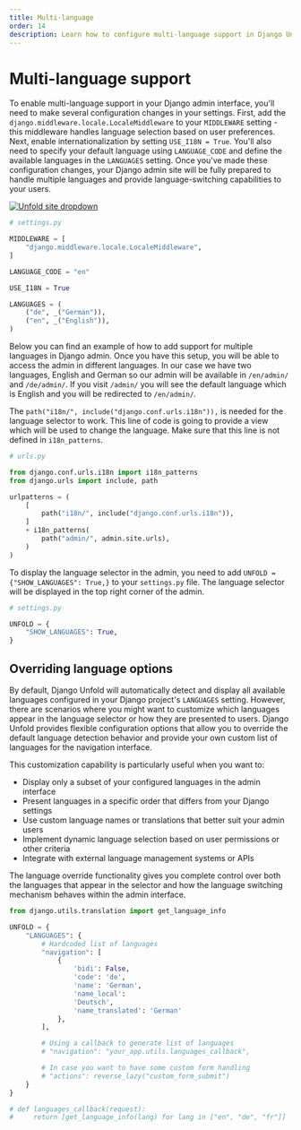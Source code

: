 ```yaml
---
title: Multi-language
order: 14
description: Learn how to configure multi-language support in Django Unfold admin panel with language switching, URL patterns, middleware setup, and internationalization settings for a fully localized admin interface.
---
```


# Multi-language support

To enable multi-language support in your Django admin interface, you'll need to make several configuration changes in your settings. First, add the `django.middleware.locale.LocaleMiddleware` to your `MIDDLEWARE` setting - this middleware handles language selection based on user preferences. Next, enable internationalization by setting `USE_I18N = True`. You'll also need to specify your default language using `LANGUAGE_CODE` and define the available languages in the `LANGUAGES` setting. Once you've made these configuration changes, your Django admin site will be fully prepared to handle multiple languages and provide language-switching capabilities to your users.

[![Unfold site dropdown](/static/docs/configuration/unfold-multilanguage.webp)](/static/docs/configuration/unfold-multilanguage.webp)

```python
# settings.py

MIDDLEWARE = [
    "django.middleware.locale.LocaleMiddleware",
]

LANGUAGE_CODE = "en"

USE_I18N = True

LANGUAGES = (
    ("de", _("German")),
    ("en", _("English")),
)
```

Below you can find an example of how to add support for multiple languages in Django admin. Once you have this setup, you will be able to access the admin in different languages. In our case we have two languages, English and German so our admin will be available in `/en/admin/` and `/de/admin/`. If you visit `/admin/` you will see the default language which is English and you will be redirected to `/en/admin/`.

The `path("i18n/", include("django.conf.urls.i18n")),` is needed for the language selector to work. This line of code is going to provide a view which will be used to change the language. Make sure that this line is not defined in `i18n_patterns`.

```python
# urls.py

from django.conf.urls.i18n import i18n_patterns
from django.urls import include, path

urlpatterns = (
    [
        path("i18n/", include("django.conf.urls.i18n")),
    ]
    + i18n_patterns(
        path("admin/", admin.site.urls),
    )
)
```

To display the language selector in the admin, you need to add `UNFOLD = {"SHOW_LANGUAGES": True,}` to your `settings.py` file. The language selector will be displayed in the top right corner of the admin.

```python
# settings.py

UNFOLD = {
    "SHOW_LANGUAGES": True,
}
```

## Overriding language options

By default, Django Unfold will automatically detect and display all available languages configured in your Django project's `LANGUAGES` setting. However, there are scenarios where you might want to customize which languages appear in the language selector or how they are presented to users. Django Unfold provides flexible configuration options that allow you to override the default language detection behavior and provide your own custom list of languages for the navigation interface.

This customization capability is particularly useful when you want to:
- Display only a subset of your configured languages in the admin interface
- Present languages in a specific order that differs from your Django settings
- Use custom language names or translations that better suit your admin users
- Implement dynamic language selection based on user permissions or other criteria
- Integrate with external language management systems or APIs

The language override functionality gives you complete control over both the languages that appear in the selector and how the language switching mechanism behaves within the admin interface.

```python
from django.utils.translation import get_language_info

UNFOLD = {
    "LANGUAGES": {
        # Hardcoded list of languages
        "navigation": [
            {
                'bidi': False,
                'code': 'de',
                'name': 'German',
                'name_local':
                'Deutsch',
                'name_translated': 'German'
            },
        ],

        # Using a callback to generate list of languages
        # "navigation": "your_app.utils.languages_callback",

        # In case you want to have some custom form handling
        # "actions": reverse_lazy("custom_form_submit")
    }
}

# def languages_callback(request):
#     return [get_language_info(lang) for lang in ["en", "de", "fr"]]
```
